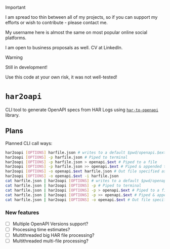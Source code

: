 > [!IMPORTANT]
> I am spread too thin between all of my projects, so if you can support my efforts or wish to contribute - please contact me.
>
> My username here is almost the same on most popular online social platforms.
>
> I am open to business proposals as well. CV at LinkedIn.

> [!WARNING]
> Still in development!
>
> Use this code at your own risk, it was not well-tested!

# `har2oapi`

CLI tool to generate OpenAPI specs from HAR Logs using [`har-to-openapi`](https://www.npmjs.com/package/har-to-openapi) library.

## Plans

Planned CLI call ways:

```sh
har2oapi [OPTIONS] harfile.json # writes to a default $pwd/openapi.$ext
har2oapi [OPTIONS] -p harfile.json # Piped to terminal
har2oapi [OPTIONS] -p harfile.json > openapi.$ext # Piped to a file
har2oapi [OPTIONS] -p harfile.json >> openapi.$ext # Piped & appended to a file
har2oapi [OPTIONS] -o openapi.$ext harfile.json # Out file specified as param
har2oapi [OPTIONS] -o openapi.$ext -i harfile.json
cat harfile.json | har2oapi [OPTIONS] # writes to a default $pwd/openapi.$ext
cat harfile.json | har2oapi [OPTIONS] -p # Piped to terminal
cat harfile.json | har2oapi [OPTIONS] -p > openapi.$ext # Piped to a file
cat harfile.json | har2oapi [OPTIONS] -p >> openapi.$ext # Piped & appended to a file
cat harfile.json | har2oapi [OPTIONS] -o openapi.$ext # Out file specified as param
```

### New features

+ [ ] Multiple OpenAPI Versions support?
+ [ ] Processing time estimates?
+ [ ] Multithreaded big HAR file processing?
+ [ ] Multithreaded multi-file processing?